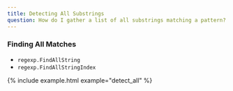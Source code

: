 ```yaml
---
title: Detecting All Substrings
question: How do I gather a list of all substrings matching a pattern?
---
```


### Finding All Matches

* `regexp.FindAllString`
* `regexp.FindAllStringIndex`

{% include example.html example="detect_all" %}
